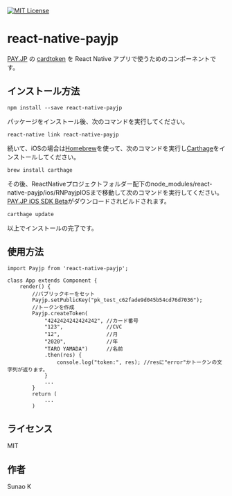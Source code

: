 [![MIT License](http://img.shields.io/badge/license-MIT-blue.svg?style=flat)](LICENSE)

# react-native-payjp

[PAY.JP](https://pay.jp/) の [cardtoken](https://pay.jp/docs/cardtoken) を React Native アプリで使うためのコンポーネントです。

## インストール方法

```
npm install --save react-native-payjp
```

パッケージをインストール後、次のコマンドを実行してください。

```
react-native link react-native-payjp
```

続いて、iOSの場合は[Homebrew](https://brew.sh/index_ja)を使って、次のコマンドを実行し[Carthage](https://github.com/Carthage/Carthage)をインストールしてください。

```
brew install carthage
```

その後、ReactNativeプロジェクトフォルダー配下のnode_modules/react-native-payjp/ios/RNPayjpIOSまで移動して次のコマンドを実行してください。
[PAY.JP iOS SDK Beta](https://github.com/payjp/payjp-ios)がダウンロードされビルドされます。

```
carthage update
```

以上でインストールの完了です。

## 使用方法

```
import Payjp from 'react-native-payjp';

class App extends Component {
    render() {
        //パブリックキーをセット
        Payjp.setPublicKey("pk_test_c62fade9d045b54cd76d7036");
        //トークンを作成
        Payjp.createToken(
            "4242424242424242", //カード番号
            "123",              //CVC
            "12",               //月
            "2020",             //年
            "TARO YAMADA")      //名前
            .then(res) {
                console.log("token:", res); //resに"error"かトークンの文字列が返ります。
            }
            ...
        }
        return (
            ...
        )
```

## ライセンス

MIT

## 作者

Sunao K